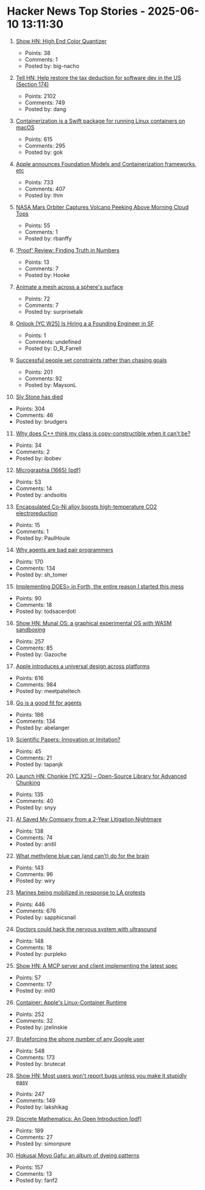 # Hacker News Top Stories - 2025-06-10 13:11:30

1. [Show HN: High End Color Quantizer](https://github.com/big-nacho/patolette)
   - Points: 38
   - Comments: 1
   - Posted by: big-nacho

2. [Tell HN: Help restore the tax deduction for software dev in the US (Section 174)](undefined)
   - Points: 2102
   - Comments: 749
   - Posted by: dang

3. [Containerization is a Swift package for running Linux containers on macOS](https://github.com/apple/containerization)
   - Points: 615
   - Comments: 295
   - Posted by: gok

4. [Apple announces Foundation Models and Containerization frameworks, etc](https://www.apple.com/newsroom/2025/06/apple-supercharges-its-tools-and-technologies-for-developers/)
   - Points: 733
   - Comments: 407
   - Posted by: thm

5. [NASA Mars Orbiter Captures Volcano Peeking Above Morning Cloud Tops](https://www.jpl.nasa.gov/news/nasa-mars-orbiter-captures-volcano-peeking-above-morning-cloud-tops/)
   - Points: 55
   - Comments: 1
   - Posted by: rbanffy

6. ['Proof' Review: Finding Truth in Numbers](https://www.wsj.com/arts-culture/books/proof-review-finding-truth-in-numbers-b9779228)
   - Points: 13
   - Comments: 7
   - Posted by: Hooke

7. [Animate a mesh across a sphere's surface](https://garden.bradwoods.io/notes/javascript/three-js/animate-a-mesh-on-a-spheres-surface)
   - Points: 72
   - Comments: 7
   - Posted by: surprisetalk

8. [Onlook (YC W25) Is Hiring a a Founding Engineer in SF](undefined)
   - Points: 1
   - Comments: undefined
   - Posted by: D_R_Farrell

9. [Successful people set constraints rather than chasing goals](https://www.joanwestenberg.com/smart-people-dont-chase-goals-they-create-limits/)
   - Points: 201
   - Comments: 92
   - Posted by: MaysonL

10. [Sly Stone has died](https://abcnews.go.com/US/sly-stone-pioneering-leader-funk-band-sly-family/story?id=122666345)
   - Points: 304
   - Comments: 46
   - Posted by: brudgers

11. [Why does C++ think my class is copy-constructible when it can't be?](https://devblogs.microsoft.com/oldnewthing/20250606-00/?p=111254)
   - Points: 34
   - Comments: 2
   - Posted by: ibobev

12. [Micrographia (1665) [pdf]](https://arhipa.org/libros/Hooke_Robert_Micrographia-1665.pdf)
   - Points: 53
   - Comments: 14
   - Posted by: andsoitis

13. [Encapsulated Co–Ni alloy boosts high-temperature CO2 electroreduction](https://www.nature.com/articles/s41586-025-08978-0)
   - Points: 15
   - Comments: 1
   - Posted by: PaulHoule

14. [Why agents are bad pair programmers](https://justin.searls.co/posts/why-agents-are-bad-pair-programmers/)
   - Points: 170
   - Comments: 134
   - Posted by: sh_tomer

15. [Implementing DOES> in Forth, the entire reason I started this mess](https://boston.conman.org/2025/06/09.1)
   - Points: 90
   - Comments: 18
   - Posted by: todsacerdoti

16. [Show HN: Munal OS: a graphical experimental OS with WASM sandboxing](https://github.com/Askannz/munal-os)
   - Points: 257
   - Comments: 85
   - Posted by: Gazoche

17. [Apple introduces a universal design across platforms](https://www.apple.com/newsroom/2025/06/apple-introduces-a-delightful-and-elegant-new-software-design/)
   - Points: 616
   - Comments: 984
   - Posted by: meetpateltech

18. [Go is a good fit for agents](https://docs.hatchet.run/blog/go-agents)
   - Points: 186
   - Comments: 134
   - Posted by: abelanger

19. [Scientific Papers: Innovation or Imitation?](https://www.johndcook.com/blog/2025/06/05/scientific-papers-innovation-or-imitation/)
   - Points: 45
   - Comments: 21
   - Posted by: tapanjk

20. [Launch HN: Chonkie (YC X25) – Open-Source Library for Advanced Chunking](undefined)
   - Points: 135
   - Comments: 40
   - Posted by: snyy

21. [AI Saved My Company from a 2-Year Litigation Nightmare](https://tylertringas.com/ai-legal/)
   - Points: 138
   - Comments: 74
   - Posted by: anitil

22. [What methylene blue can (and can’t) do for the brain](https://neurofrontiers.blog/what-methylene-blue-can-and-cant-do-for-the-brain/)
   - Points: 143
   - Comments: 96
   - Posted by: wiry

23. [Marines being mobilized in response to LA protests](https://www.cnn.com/2025/06/09/politics/marines-mobilized-los-angeles-protests)
   - Points: 446
   - Comments: 676
   - Posted by: sapphicsnail

24. [Doctors could hack the nervous system with ultrasound](https://spectrum.ieee.org/focused-ultrasound-stimulation-inflammation-diabetes)
   - Points: 148
   - Comments: 18
   - Posted by: purpleko

25. [Show HN: A MCP server and client implementing the latest spec](https://github.com/hemanth/paws-on-mcp)
   - Points: 57
   - Comments: 17
   - Posted by: init0

26. [Container: Apple's Linux-Container Runtime](https://github.com/apple/container)
   - Points: 252
   - Comments: 32
   - Posted by: jzelinskie

27. [Bruteforcing the phone number of any Google user](https://brutecat.com/articles/leaking-google-phones)
   - Points: 548
   - Comments: 173
   - Posted by: brutecat

28. [Show HN: Most users won't report bugs unless you make it stupidly easy](undefined)
   - Points: 247
   - Comments: 149
   - Posted by: lakshikag

29. [Discrete Mathematics: An Open Introduction [pdf]](https://discrete.openmathbooks.org/pdfs/dmoi4.pdf)
   - Points: 189
   - Comments: 27
   - Posted by: simonpure

30. [Hokusai Moyo Gafu: an album of dyeing patterns](https://ndlsearch.ndl.go.jp/en/imagebank/theme/hokusaimoyo)
   - Points: 157
   - Comments: 13
   - Posted by: fanf2


